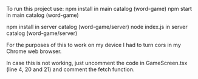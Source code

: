 To run this project use:
npm install in main catalog (word-game)
npm start in main catalog (word-game)

npm install in server catalog (word-game/server)
node index.js in server catalog (word-game/server)

For the purposes of this to work on my device I had to turn cors in my Chrome web browser.

In case this is not working, just uncomment the code in GameScreen.tsx (line 4, 20 and 21) and comment the fetch function.